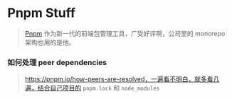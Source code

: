# Pnpm Stuff

> [Pnpm](https://pnpm.io/) 作为新一代的前端包管理工具，广受好评啊，公司里的 monorepo 架构也用的是他。

### 如何处理 peer dependencies

> https://pnpm.io/how-peers-are-resolved，一遍看不明白，就多看几遍，结合自己项目的 `pnpm.lock` 和 `node_modules`
